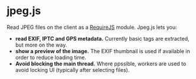 # jpeg.js

Read JPEG files on the client as a [RequireJS](http://requirejs.org) module. Jpeg.js lets you:

- **read EXIF, IPTC and GPS metadata.** Currently basic tags are extracted, but more on the way.
- **show a preview of the image.** The EXIF thumbnail is used if available in order to reduce loading time.
- **Avoid blocking the main thread.** Where ppssible, workers are used to avoid locking UI (typically after selecting files).